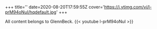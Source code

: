 +++
title=''
date=2020-08-20T17:59:55Z
cover='https://i.ytimg.com/vi/l-prM94oNuI/hqdefault.jpg'
+++

All content belongs to GlennBeck.
{{< youtube l-prM94oNuI >}}
